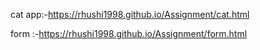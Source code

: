 cat app:-https://rhushi1998.github.io/Assignment/cat.html

form :-https://rhushi1998.github.io/Assignment/form.html
